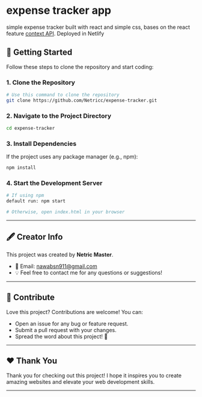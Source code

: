 # expense tracker app
simple expense tracker built with react and simple css, bases on the react feature [context API](https://react.dev/reference/react/createContext). Deployed in Netlify

## 🚀 **Getting Started**
Follow these steps to clone the repository and start coding:

### 1. Clone the Repository
```bash
# Use this command to clone the repository
git clone https://github.com/Netricc/expense-tracker.git
```

### 2. Navigate to the Project Directory
```bash
cd expense-tracker
```

### 3. Install Dependencies
If the project uses any package manager (e.g., npm):
```bash
npm install
```

### 4. Start the Development Server
```bash
# If using npm
default run: npm start

# Otherwise, open index.html in your browser
```

---

## 🖋️ **Creator Info**
This project was created by **Netric Master**. 

- 📧 Email: [nawabsn911@gmail.com](mailto:nawabsn911@gmail.com)  
- 💡 Feel free to contact me for any questions or suggestions!

---

## 🌟 **Contribute**
Love this project? Contributions are welcome! You can:
- Open an issue for any bug or feature request.
- Submit a pull request with your changes.
- Spread the word about this project! 🚀

---

## ❤️ **Thank You**
Thank you for checking out this project! I hope it inspires you to create amazing websites and elevate your web development skills.

---
